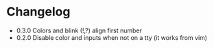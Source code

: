 Changelog
====================

- 0.3.0 Colors and blink (!,?) align first number
- 0.2.0 Disable color and inputs when not on a tty (it works from vim)

